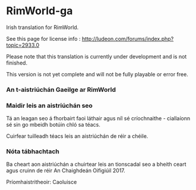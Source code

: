 # RimWorld-ga
Irish translation for RimWorld.

See this page for license info : http://ludeon.com/forums/index.php?topic=2933.0

Please note that this translation is currently under development and is not finished. 

This version is not yet complete and will not be fully playable or error free.

### An t-aistriúchán Gaeilge ar RimWorld ###

### Maidir leis an aistriúchán seo ###
Tá an leagan seo á fhorbairt faoi láthair agus níl sé críochnaithe - ciallaíonn sé sin go mbeidh botúin chló sa téacs.

Cuirfear tuilleadh téacs leis an aistriúchán de réir a chéile. 

### Nóta tábhachtach ###
Ba cheart aon aistriúchán a chuirtear leis an tionscadal seo a bheith ceart agus cruinn de réir An Chaighdeán Oifigiúil 2017. 

Príomhaistritheoir: Caoluisce
